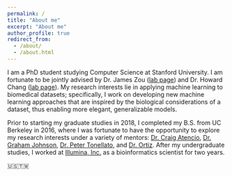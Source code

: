 ```yaml
---
permalink: /
title: "About me"
excerpt: "About me"
author_profile: true
redirect_from: 
  - /about/
  - /about.html
---
```


I am a PhD student studying Computer Science at Stanford University. I am fortunate to be jointly advised by Dr. James Zou ([lab page](https://www.james-zou.com)) and Dr. Howard Chang ([lab page](http://changlab.stanford.edu)). My research interests lie in applying machine learning to biomedical datasets; specifically, I work on developing new machine learning approaches that are inspired by the biological considerations of a dataset, thus enabling more elegant, generalizable models.

Prior to starting my graduate studies in 2018, I completed my B.S. from UC Berkeley in 2016, where I was fortunate to have the opportunity to explore my research interests under a variety of mentors: [Dr. Craig Atencio](https://www.linkedin.com/in/craigatencio/), [Dr. Graham Johnson](https://alleninstitute.org/what-we-do/cell-science/about/team/staff-profiles/graham-johnson/), [Dr. Peter Tonellato](https://medicine.missouri.edu/faculty/peter-tonellato-phd), and [Dr. Ortiz](https://cancer.ucsf.edu/research/ortiz-lab). After my undergraduate studies, I worked at [Illumina, Inc.](https://www.illumina.com) as a bioinformatics scientist for two years.

🇺🇸🇹🇼
